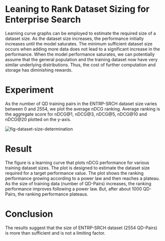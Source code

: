 # Leaning to Rank Dataset Sizing for Enterprise Search

Learning curve graphs can be employed to estimate the required size of a dataset size.   As the dataset size increases, the performance initially increases until the model saturates.  The minimum sufficient dataset size occurs when adding more data does not lead to a significant increase in the performance.   When the model performance saturates, we can potentially assume that the general population and the training dataset now have very similar underlying distributions. Thus, the cost of further computation and storage has diminishing rewards.

# Experiment
As the number of QD training pairs in the ENTRP-SRCH dataset size varies between 0 and 2554, we plot the average nDCG ranking.   Average ranking is the aggregate score for nDCG@1, nDCG@3, nDCG@5, nDCG@10 and nDCG@20 plotted on the y-axis.

![fig-dataset-size-determination](https://github.com/ColinDaly75/LTR-dataset-sizing-ES/assets/51714656/12deb2f8-390e-4b4c-bc74-2245f969311e)

# Result
The figure is a learning curve that plots nDCG performance for various training dataset sizes.  The plot is designed to estimate the dataset size required for a target performance value.
The plot shows the ranking performance growing according to a power law and then reaches a plateau.  As the size of training data (number of QD-Pairs) increases, the ranking performance improves following a power law.  But, after about 1000 QD-Pairs, the ranking performance plateaus.   

# Conclusion
The results suggest that the size of ENTRP-SRCH dataset (2554 QD-Pairs) is more than sufficient and is not a limiting factor.  
